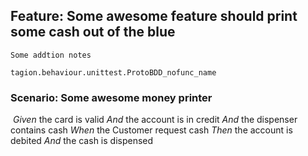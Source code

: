 ## Feature: Some awesome feature should print some cash out of the blue
    Some addtion notes
`tagion.behaviour.unittest.ProtoBDD_nofunc_name`

### Scenario: Some awesome money printer

​    *Given* the card is valid
      *And* the account is in credit
      *And* the dispenser contains cash
    *When* the Customer request cash
    *Then* the account is debited
      *And* the cash is dispensed
